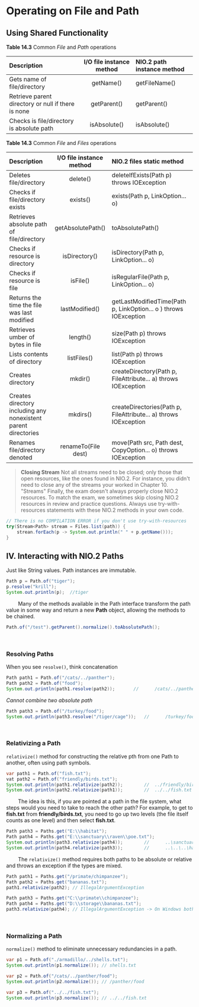# Operating on File and Path

## Using Shared Functionality

**Table 14.3** Common *File* and *Path* operations

| Description                                        | I/O file instance method | NIO.2 path instance method |
|:---------------------------------------------------|:------------------------:|:---------------------------|
| Gets name of file/directory                        |        getName()         | getFileName()              |
| Retrieve parent directory or null if there is none |       getParent()        | getParent()                |            
| Checks is file/directory is absolute path          |       isAbsolute()       | isAbsolute()               |

**Table 14.3** Common *File* and *Files* operations

| Description                                                         | I/O file instance method | NIO.2 files static method                                             |
|:--------------------------------------------------------------------|:------------------------:|:----------------------------------------------------------------------|
| Deletes file/directory                                              |         delete()         | deleteIfExists(Path p) throws IOException                             |
| Checks if file/directory exists                                     |         exists()         | exists(Path p, LinkOption... o)                                       |
| Retrieves absolute path of file/directory                           |    getAbsolutePath()     | toAbsolutePath()                                                      |
| Checks if resource is directory                                     |      isDirectory()       | isDirectory(Path p, LinkOption... o)                                  |
| Checks if resource is file                                          |         isFile()         | isRegularFile(Path p, LinkOption... o)                                |
| Returns the time the file was last modified                         |      lastModified()      | getLastModifiedTime(Path p, LinkOption... o ) throws <br/>IOException |
| Retrieves umber of bytes in file                                    |         length()         | size(Path p) throws IOException                                       |
| Lists contents of directory                                         |       listFiles()        | list(Path p) throws IOException                                       |
| Creates directory                                                   |         mkdir()          | createDirectory(Path p, FileAttribute... a) throws IOException        | 
| Creates directory including any nonexistent<br/> parent directories |         mkdirs()         | createDirectories(Path p, FileAttribute... a) throws<br/> IOException |
| Renames file/directory denoted                                      |   renameTo(File dest)    | move(Path src, Path dest, CopyOption... o) throws<br/> IOException    |

> **Closing Stream**
> Not all streams need to be closed; only those that open resources, like the ones found in NIO.2. For instance, you didn't need to 
> close any of the streams your worked in Chapter 10. "Streams"
> Finally, the exam doesn't always properly close NIO.2 resources. To match the exam, we sometimes skip closing NIO.2 resources in 
> review and practice questions. Always use try-with-resources statements with these NIO.2 methods in your own code.
```java
// There is no COMPILATION ERROR if you don't use try-with-resources
try(Stream<Path> stream = Files.list(path)) {
    strean.forEach(p -> System.out.println(" " + p.getName()));
}
```

## IV. Interacting with NIO.2 Paths
Just like String values. Path instances are immutable. 
```java
Path p = Path.of("tiger");
p.resolve("krill");
System.out.println(p);  //tiger
```
&emsp;&emsp;
Many of the methods available in the Path interface transform the path value in some way and return a new **Path** object, allowing the 
methods to be chained.
```java
Path.of("/test").getParent().normalize().toAbsolutePath();
```

&emsp;&emsp;
### Resolving Paths
When you see `resolve()`, think concatenation
```java
Path path1 = Path.of("/cats/../panther");
Path path2 = Path.of("food");
System.out.println(path1.resolve(path2));       //      /cats/../panther/food 
```

*Cannot combine two absolute path*
```java
Path path3 = Path.of("/turkey/food");
System.out.println(path3.resolve("/tiger/cage"));   //      /turkey/food       
```
&emsp;&emsp;
### Relativizing a Path
`relativize()` method for constructing the relative pth from one Path to another, often using path symbols.
```java
var path1 = Path.of("fish.txt");
vat path2 = Path.of("friendly/birds.txt");
System.out.println(path1.relativize(path2));        //  ../friendly/birds.txt
System.out.println(path2.relativize(path1));        //  ../../fish.txt
```
&emsp;&emsp;
The idea is this, if you are pointed at a path in the file system, what steps would you need to take to reach the other path? For example, 
to get to **fish.txt** from **friendly/birds.txt**, you need to go up two levels (the file itself counts as one level) and then select **fish.txt**.

```java
Path path3 = Paths.get("E:\\habitat");
Path path4 = Paths.get("E:\\sanctuary\\raven\\poe.txt");
System.out.println(path3.relativize(path4));        //      ..\sanctuary\raven\poe.txt
System.out.println(path4.relativize(path3));        //      ..\..\..\habitat
```
&emsp;&emsp;
The `relativize()` method requires both paths to be absolute or relative and throws an exception if the types are mixed.
```java
Path path1 = Paths.get("/primate/chimpanzee");
Path path2 = Paths.get("bananas.txt");
path1.relativize(path2); // IllegalArgumentException
```

```java
Path path3 = Paths.get("C:\\primate\\chimpanzee");
Path path4 = Paths.get("D:\\storage\\bananas.txt");
path3.relativize(path4); // IllegalArgumentException -> On Windows both path must be in the same root directory or drive letter
```

&emsp;&emsp;
### Normalizing a Path
`normalize()` method to eliminate unnecessary redundancies in a path.

```java
var p1 = Path.of("./armadillo/../shells.txt");
System.out.println(p1.normalize()); // shells.txt

var p2 = Path.of("/cats/../panther/food");
System.out.println(p2.normalize()); // /panther/food

var p3 = Path.of("../../fish.txt");
System.out.println(p3.normalize()); // ../../fish.txt
```